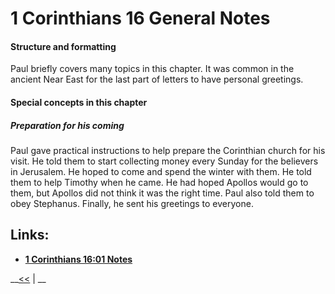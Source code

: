 # 1 Corinthians 16 General Notes

#### Structure and formatting

Paul briefly covers many topics in this chapter. It was common in the ancient Near East for the last part of letters to have personal greetings.

#### Special concepts in this chapter

##### Preparation for his coming

Paul gave practical instructions to help prepare the Corinthian church for his visit. He told them to start collecting money every Sunday for the believers in Jerusalem. He hoped to come and spend the winter with them. He told them to help Timothy when he came. He had hoped Apollos would go to them, but Apollos did not think it was the right time. Paul also told them to obey Stephanus. Finally, he sent his greetings to everyone.

## Links:

* __[1 Corinthians 16:01 Notes](./01.md)__

__[<<](../15/intro.md) | __
